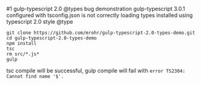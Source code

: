 #1 gulp-typescript 2.0 @types bug demonstration
gulp-typescript 3.0.1 configured with tsconfig.json is not correctly loading types installed using typescript 2.0 style @type 
```
git clone https://github.com/mrohr/gulp-typescript-2.0-types-demo.git
cd gulp-typescript-2.0-types-demo
npm install
tsc
rm src/*.js*
gulp
```
tsc compile will be successful, gulp compile will fail with `error TS2304: Cannot find name '$'.`
